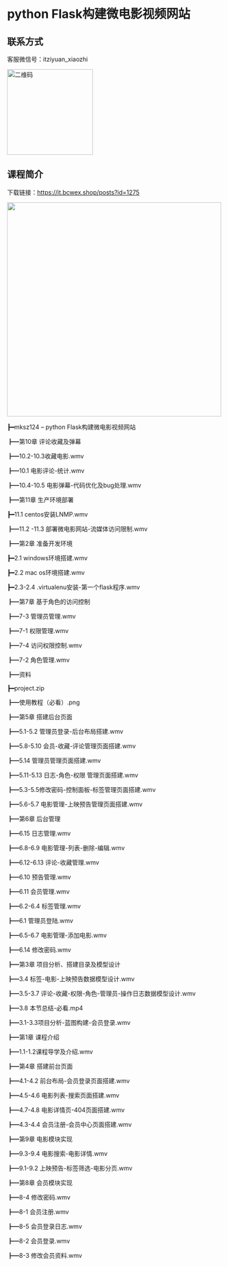 # python Flask构建微电影视频网站

## 联系方式

客服微信号：itziyuan_xiaozhi

<img src="https://ziyuanyun.oss-cn-guangzhou.aliyuncs.com/common/20240614073449/666b82192834a.jpg" width="200" height="200" alt="二维码">

## 课程简介

下载链接：https://it.bcwex.shop/posts?id=1275

<img src="https://ziyuanyun.oss-cn-guangzhou.aliyuncs.com/yun/20240515153653/66446615516d0.jpg" width="500" alt="">

  ┣━mksz124 &#8211; python Flask构建微电影视频网站

 ┣━第10章 评论收藏及弹幕

 ┣━10.2-10.3收藏电影.wmv

 ┣━10.1 电影评论-统计.wmv

 ┣━10.4-10.5 电影弹幕-代码优化及bug处理.wmv

 ┣━第11章 生产环境部署

 ┣━11.1 centos安装LNMP.wmv

 ┣━11.2 -11.3 部署微电影网站-流媒体访问限制.wmv

 ┣━第2章 准备开发环境

 ┣━2.1 windows环境搭建.wmv

 ┣━2.2 mac os环境搭建.wmv

 ┣━2.3-2.4 .virtualenu安装-第一个flask程序.wmv

 ┣━第7章 基于角色的访问控制

 ┣━7-3 管理员管理.wmv

 ┣━7-1 权限管理.wmv

 ┣━7-4 访问权限控制.wmv

 ┣━7-2 角色管理.wmv

 ┣━资料

 ┣━project.zip

 ┣━使用教程（必看）.png

 ┣━第5章 搭建后台页面

 ┣━5.1-5.2 管理员登录-后台布局搭建.wmv

 ┣━5.8-5.10 会员-收藏-评论管理页面搭建.wmv

 ┣━5.14 管理员管理页面搭建.wmv

 ┣━5.11-5.13 日志-角色-权限 管理页面搭建.wmv

 ┣━5.3-5.5修改密码-控制面板-标签管理页面搭建.wmv

 ┣━5.6-5.7 电影管理-上映预告管理页面搭建.wmv

 ┣━第6章 后台管理

 ┣━6.15 日志管理.wmv

 ┣━6.8-6.9 电影管理-列表-删除-编辑.wmv

 ┣━6.12-6.13 评论-收藏管理.wmv

 ┣━6.10 预告管理.wmv

 ┣━6.11 会员管理.wmv

 ┣━6.2-6.4 标签管理.wmv

 ┣━6.1 管理员登陆.wmv

 ┣━6.5-6.7 电影管理-添加电影.wmv

 ┣━6.14 修改密码.wmv

 ┣━第3章 项目分析、搭建目录及模型设计

 ┣━3.4 标签-电影-上映预告数据模型设计.wmv

 ┣━3.5-3.7 评论-收藏-权限-角色-管理员-操作日志数据模型设计.wmv

 ┣━3.8 本节总结-必看.mp4

 ┣━3.1-3.3项目分析-蓝图构建-会员登录.wmv

 ┣━第1章 课程介绍

 ┣━1.1-1.2课程导学及介绍.wmv

 ┣━第4章 搭建前台页面

 ┣━4.1-4.2 前台布局-会员登录页面搭建.wmv

 ┣━4.5-4.6 电影列表-搜索页面搭建.wmv

 ┣━4.7-4.8 电影详情页-404页面搭建.wmv

 ┣━4.3-4.4 会员注册-会员中心页面搭建.wmv

 ┣━第9章 电影模块实现

 ┣━9.3-9.4 电影搜索-电影详情.wmv

 ┣━9.1-9.2 上映预告-标签筛选-电影分页.wmv

 ┣━第8章 会员模块实现

 ┣━8-4 修改密码.wmv

 ┣━8-1 会员注册.wmv

 ┣━8-5 会员登录日志.wmv

 ┣━8-2 会员登录.wmv

 ┣━8-3 修改会员资料.wmv

  